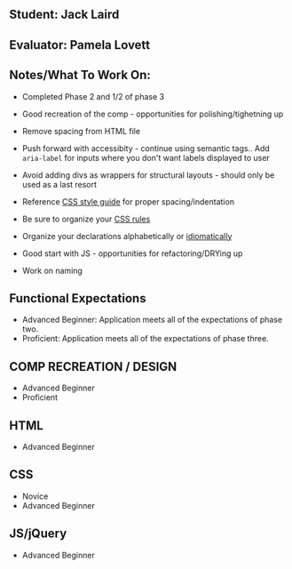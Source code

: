 ## Student: Jack Laird
## Evaluator: Pamela Lovett
## Notes/What To Work On:

- Completed Phase 2 and 1/2 of phase 3
- Good recreation of the comp - opportunities for polishing/tighetning up

- Remove spacing from HTML file
- Push forward with accessibity - continue using semantic tags.. Add `aria-label` for inputs where you don't want labels displayed to user
- Avoid adding divs as wrappers for structural layouts - should only be used as a last resort

- Reference [CSS style guide](https://github.com/turingschool-examples/css) for proper spacing/indentation
- Be sure to organize your [CSS rules](https://smacss.com/book/categorizing)
- Organize your declarations alphabetically or [idiomatically](https://github.com/necolas/idiomatic-css)

- Good start with JS - opportunities for refactoring/DRYing up
- Work on naming

## Functional Expectations

* Advanced Beginner: Application meets all of the expectations of phase two.  
* Proficient: Application meets all of the expectations of phase three.    

## COMP RECREATION / DESIGN

* Advanced Beginner  
* Proficient   

## HTML

* Advanced Beginner   

## CSS

* Novice  
* Advanced Beginner   

## JS/jQuery

* Advanced Beginner    
